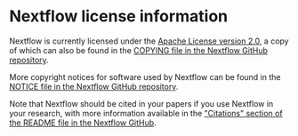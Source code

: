 # Nextflow license information

Nextflow is currently licensed under the 
[Apache License version 2.0](https://www.apache.org/licenses/LICENSE-2.0),
a copy of which can also be found in the
[COPYING file in the Nextflow GitHub repository](https://github.com/nextflow-io/nextflow/blob/master/COPYING).

More copyright notices for software used by Nextflow can be found in the
[NOTICE file in the Nextflow GitHub repository](https://github.com/nextflow-io/nextflow/blob/master/NOTICE).

Note that Nextflow should be cited in your papers if you use Nextflow in your research,
with more information available in the 
["Citations" section of the README file in the Nextflow GitHub](https://github.com/nextflow-io/nextflow#citations).

